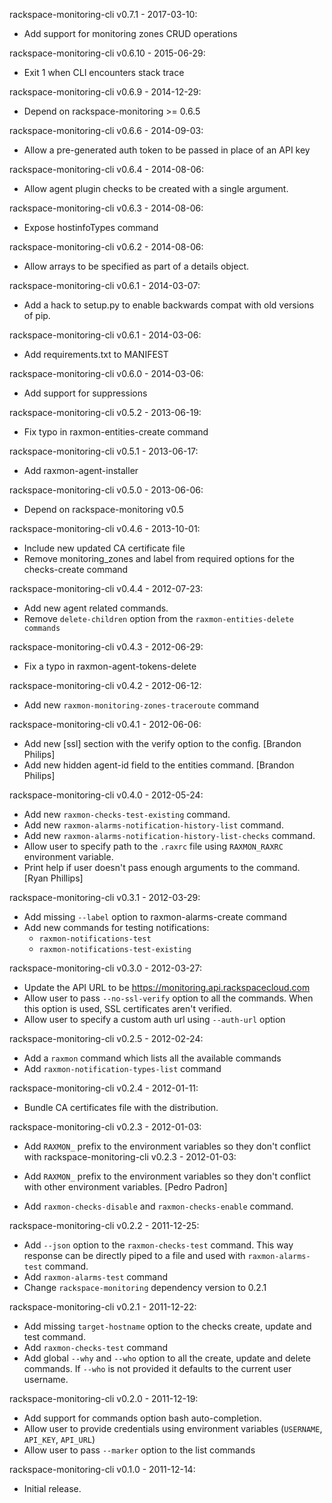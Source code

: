 rackspace-monitoring-cli v0.7.1 - 2017-03-10:

* Add support for monitoring zones CRUD operations

rackspace-monitoring-cli v0.6.10 - 2015-06-29:

* Exit 1 when CLI encounters stack trace

rackspace-monitoring-cli v0.6.9 - 2014-12-29:

* Depend on rackspace-monitoring >= 0.6.5

rackspace-monitoring-cli v0.6.6 - 2014-09-03:

* Allow a pre-generated auth token to be passed in place of an API key

rackspace-monitoring-cli v0.6.4 - 2014-08-06:

* Allow agent plugin checks to be created with a single argument.

rackspace-monitoring-cli v0.6.3 - 2014-08-06:

* Expose hostinfoTypes command

rackspace-monitoring-cli v0.6.2 - 2014-08-06:

* Allow arrays to be specified as part of a details object.

rackspace-monitoring-cli v0.6.1 - 2014-03-07:

* Add a hack to setup.py to enable backwards compat with old versions of
  pip.

rackspace-monitoring-cli v0.6.1 - 2014-03-06:

* Add requirements.txt to MANIFEST

rackspace-monitoring-cli v0.6.0 - 2014-03-06:

* Add support for suppressions

rackspace-monitoring-cli v0.5.2 - 2013-06-19:

* Fix typo in raxmon-entities-create command

rackspace-monitoring-cli v0.5.1 - 2013-06-17:

* Add raxmon-agent-installer

rackspace-monitoring-cli v0.5.0 - 2013-06-06:

* Depend on rackspace-monitoring v0.5

rackspace-monitoring-cli v0.4.6 - 2013-10-01:

* Include new updated CA certificate file
* Remove monitoring_zones and label from required options for the checks-create
  command

rackspace-monitoring-cli v0.4.4 - 2012-07-23:

* Add new agent related commands.
* Remove `delete-children` option from the `raxmon-entities-delete commands`

rackspace-monitoring-cli v0.4.3 - 2012-06-29:

* Fix a typo in raxmon-agent-tokens-delete

rackspace-monitoring-cli v0.4.2 - 2012-06-12:

* Add new `raxmon-monitoring-zones-traceroute` command

rackspace-monitoring-cli v0.4.1 - 2012-06-06:

* Add new [ssl] section with the verify option to the config.
  [Brandon Philips]
* Add new hidden agent-id field to the entities command.
  [Brandon Philips]

rackspace-monitoring-cli v0.4.0 - 2012-05-24:

* Add new `raxmon-checks-test-existing` command.
* Add new `raxmon-alarms-notification-history-list` command.
* Add new `raxmon-alarms-notification-history-list-checks` command.
* Allow user to specify path to the `.raxrc` file using `RAXMON_RAXRC`
  environment variable.
* Print help if user doesn't pass enough arguments to the command.
  [Ryan Phillips]

rackspace-monitoring-cli v0.3.1 - 2012-03-29:

* Add missing `--label` option to raxmon-alarms-create command
* Add new commands for testing notifications:
  * `raxmon-notifications-test`
  * `raxmon-notifications-test-existing`

rackspace-monitoring-cli v0.3.0 - 2012-03-27:

* Update the API URL to be https://monitoring.api.rackspacecloud.com
* Allow user to pass `--no-ssl-verify` option to all the commands.
  When this option is used, SSL certificates aren't verified.
* Allow user to specify a custom auth url using `--auth-url` option

rackspace-monitoring-cli v0.2.5 - 2012-02-24:

* Add a `raxmon` command which lists all the available commands
* Add `raxmon-notification-types-list` command

rackspace-monitoring-cli v0.2.4 - 2012-01-11:

* Bundle CA certificates file with the distribution.

rackspace-monitoring-cli v0.2.3 - 2012-01-03:

* Add `RAXMON_` prefix to the environment variables so they don't conflict with
 rackspace-monitoring-cli v0.2.3 - 2012-01-03:

* Add `RAXMON_` prefix to the environment variables so they don't conflict with
  other environment variables.
  [Pedro Padron]

* Add `raxmon-checks-disable` and `raxmon-checks-enable` command.

rackspace-monitoring-cli v0.2.2 - 2011-12-25:

* Add `--json` option to the `raxmon-checks-test` command. This way response
  can be directly piped to a file and used with `raxmon-alarms-test` command.
* Add `raxmon-alarms-test` command
* Change `rackspace-monitoring` dependency version to 0.2.1

rackspace-monitoring-cli v0.2.1 - 2011-12-22:

* Add missing `target-hostname` option to the checks create, update and test
  command.
* Add `raxmon-checks-test` command
* Add global `--why` and `--who` option to all the create, update and delete
  commands. If `--who` is not provided it defaults to the current user username.

rackspace-monitoring-cli v0.2.0 - 2011-12-19:

 * Add support for commands option bash auto-completion.
 * Allow user to provide credentials using environment variables
   (`USERNAME`, `API_KEY`, `API_URL`)
 * Allow user to pass `--marker` option to the list commands

rackspace-monitoring-cli v0.1.0 - 2011-12-14:

 * Initial release.
